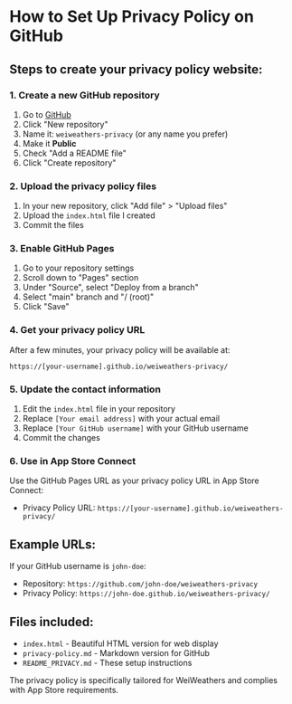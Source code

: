 # How to Set Up Privacy Policy on GitHub

## Steps to create your privacy policy website:

### 1. Create a new GitHub repository
1. Go to [GitHub](https://github.com)
2. Click "New repository"
3. Name it: `weiweathers-privacy` (or any name you prefer)
4. Make it **Public**
5. Check "Add a README file"
6. Click "Create repository"

### 2. Upload the privacy policy files
1. In your new repository, click "Add file" > "Upload files"
2. Upload the `index.html` file I created
3. Commit the files

### 3. Enable GitHub Pages
1. Go to your repository settings
2. Scroll down to "Pages" section
3. Under "Source", select "Deploy from a branch"
4. Select "main" branch and "/ (root)"
5. Click "Save"

### 4. Get your privacy policy URL
After a few minutes, your privacy policy will be available at:
```
https://[your-username].github.io/weiweathers-privacy/
```

### 5. Update the contact information
1. Edit the `index.html` file in your repository
2. Replace `[Your email address]` with your actual email
3. Replace `[Your GitHub username]` with your GitHub username
4. Commit the changes

### 6. Use in App Store Connect
Use the GitHub Pages URL as your privacy policy URL in App Store Connect:
- Privacy Policy URL: `https://[your-username].github.io/weiweathers-privacy/`

## Example URLs:
If your GitHub username is `john-doe`:
- Repository: `https://github.com/john-doe/weiweathers-privacy`
- Privacy Policy: `https://john-doe.github.io/weiweathers-privacy/`

## Files included:
- `index.html` - Beautiful HTML version for web display
- `privacy-policy.md` - Markdown version for GitHub
- `README_PRIVACY.md` - These setup instructions

The privacy policy is specifically tailored for WeiWeathers and complies with App Store requirements.